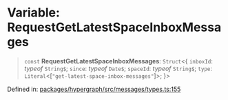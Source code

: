 # Variable: RequestGetLatestSpaceInboxMessages

> `const` **RequestGetLatestSpaceInboxMessages**: `Struct`\<\{ `inboxId`: *typeof* `String$`; `since`: *typeof* `Date$`; `spaceId`: *typeof* `String$`; `type`: `Literal`\<\[`"get-latest-space-inbox-messages"`\]\>; \}\>

Defined in: [packages/hypergraph/src/messages/types.ts:155](https://github.com/hashirpm/hypergraph/blob/ab4ea1cdb9430798142e0d735aac9d31c2cf0ae0/packages/hypergraph/src/messages/types.ts#L155)

